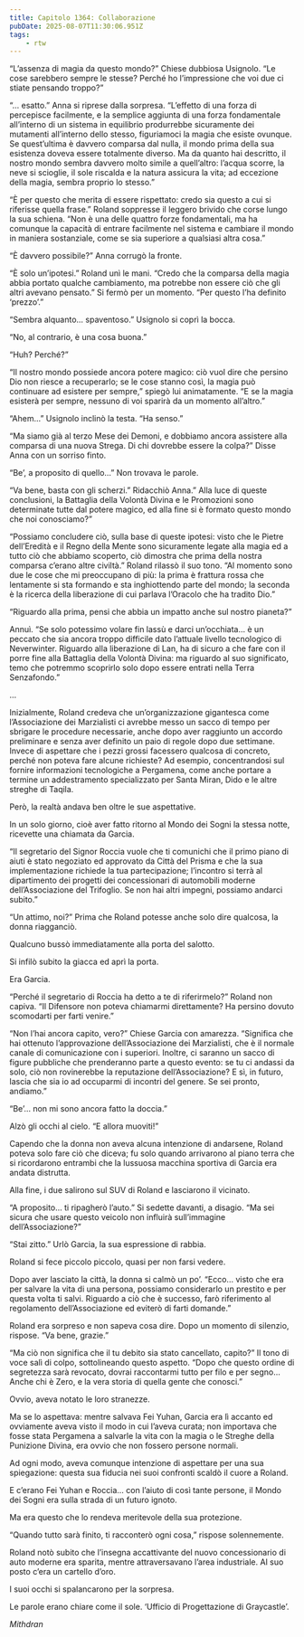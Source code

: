 ```yaml
---
title: Capitolo 1364: Collaborazione
pubDate: 2025-08-07T11:30:06.951Z
tags:
    - rtw
---
```



“L’assenza di magia da questo mondo?” Chiese dubbiosa Usignolo. “Le cose sarebbero sempre le stesse? Perché ho l’impressione che voi due ci stiate pensando troppo?”


“... esatto.” Anna si riprese dalla sorpresa. “L’effetto di una forza di percepisce facilmente, e la semplice aggiunta di una forza fondamentale all’interno di un sistema in equilibrio produrrebbe sicuramente dei mutamenti all’interno dello stesso, figuriamoci la magia che esiste ovunque. Se quest’ultima è davvero comparsa dal nulla, il mondo prima della sua esistenza doveva essere totalmente diverso. Ma da quanto hai descritto, il nostro mondo sembra davvero molto simile a quell’altro: l’acqua scorre, la neve si scioglie, il sole riscalda e la natura assicura la vita; ad eccezione della magia, sembra proprio lo stesso.”


“È per questo che merita di essere rispettato: credo sia questo a cui si riferisse quella frase.” Roland soppresse il leggero brivido che corse lungo la sua schiena. “Non è una delle quattro forze fondamentali, ma ha comunque la capacità di entrare facilmente nel sistema e cambiare il mondo in maniera sostanziale, come se sia superiore a qualsiasi altra cosa.”


“È davvero possibile?” Anna corrugò la fronte.


“È solo un’ipotesi.” Roland unì le mani. “Credo che la comparsa della magia abbia portato qualche cambiamento, ma potrebbe non essere ciò che gli altri avevano pensato.” Si fermò per un momento. “Per questo l’ha definito ‘prezzo’.”


“Sembra alquanto... spaventoso.” Usignolo si coprì la bocca.


“No, al contrario, è una cosa buona.”


“Huh? Perché?”


“Il nostro mondo possiede ancora potere magico: ciò vuol dire che persino Dio non riesce a recuperarlo; se le cose stanno così, la magia può continuare ad esistere per sempre,” spiegò lui animatamente. “E se la magia esisterà per sempre, nessuno di voi sparirà da un momento all’altro.”


“Ahem...” Usignolo inclinò la testa. “Ha senso.”


“Ma siamo già al terzo Mese dei Demoni, e dobbiamo ancora assistere alla comparsa di una nuova Strega. Di chi dovrebbe essere la colpa?” Disse Anna con un sorriso finto.


“Be’, a proposito di quello...” Non trovava le parole.


“Va bene, basta con gli scherzi.” Ridacchiò Anna.” Alla luce di queste conclusioni, la Battaglia della Volontà Divina e le Promozioni sono determinate tutte dal potere magico, ed alla fine si è formato questo mondo che noi conosciamo?”


“Possiamo concludere ciò, sulla base di queste ipotesi: visto che le Pietre dell’Eredità e il Regno della Mente sono sicuramente legate alla magia ed a tutto ciò che abbiamo scoperto, ciò dimostra che prima della nostra comparsa c’erano altre civiltà.” Roland rilassò il suo tono. “Al momento sono due le cose che mi preoccupano di più: la prima è frattura rossa che lentamente si sta formando e sta inghiottendo parte del mondo; la seconda è la ricerca della liberazione di cui parlava l’Oracolo che ha tradito Dio.”


“Riguardo alla prima, pensi che abbia un impatto anche sul nostro pianeta?”


Annuì. “Se solo potessimo volare fin lassù e darci un’occhiata... è un peccato che sia ancora troppo difficile dato l’attuale livello tecnologico di Neverwinter. Riguardo alla liberazione di Lan, ha di sicuro a che fare con il porre fine alla Battaglia della Volontà Divina: ma riguardo al suo significato, temo che potremmo scoprirlo solo dopo essere entrati nella Terra Senzafondo.”


…


Inizialmente, Roland credeva che un’organizzazione gigantesca come l’Associazione dei Marzialisti ci avrebbe messo un sacco di tempo per sbrigare le procedure necessarie, anche dopo aver raggiunto un accordo preliminare e senza aver definito un paio di regole dopo due settimane. Invece di aspettare che i pezzi grossi facessero qualcosa di concreto, perché non poteva fare alcune richieste? Ad esempio, concentrandosi sul fornire informazioni tecnologiche a Pergamena, come anche portare a termine un addestramento specializzato per Santa Miran, Dido e le altre streghe di Taqila.


Però, la realtà andava ben oltre le sue aspettative.


In un solo giorno, cioè aver fatto ritorno al Mondo dei Sogni la stessa notte, ricevette una chiamata da Garcia.


“Il segretario del Signor Roccia vuole che ti comunichi che il primo piano di aiuti è stato negoziato ed approvato da Città del Prisma e che la sua implementazione richiede la tua partecipazione; l’incontro si terrà al dipartimento dei progetti dei concessionari di automobili moderne dell’Associazione del Trifoglio. Se non hai altri impegni, possiamo andarci subito.”


“Un attimo, noi?” Prima che Roland potesse anche solo dire qualcosa, la donna riagganciò.


Qualcuno bussò immediatamente alla porta del salotto.


Si infilò subito la giacca ed aprì la porta.


Era Garcia.


“Perché il segretario di Roccia ha detto a te di riferirmelo?” Roland non capiva. “Il Difensore non poteva chiamarmi direttamente? Ha persino dovuto scomodarti per farti venire.”


“Non l’hai ancora capito, vero?” Chiese Garcia con amarezza. “Significa che hai ottenuto l’approvazione dell’Associazione dei Marzialisti, che è il normale canale di comunicazione con i superiori. Inoltre, ci saranno un sacco di figure pubbliche che prenderanno parte a questo evento: se tu ci andassi da solo, ciò non rovinerebbe la reputazione dell’Associazione? E sì, in futuro, lascia che sia io ad occuparmi di incontri del genere. Se sei pronto, andiamo.”


“Be’... non mi sono ancora fatto la doccia.”


Alzò gli occhi al cielo. “E allora muoviti!”


Capendo che la donna non aveva alcuna intenzione di andarsene, Roland poteva solo fare ciò che diceva; fu solo quando arrivarono al piano terra che si ricordarono entrambi che la lussuosa macchina sportiva di Garcia era andata distrutta.


Alla fine, i due salirono sul SUV di Roland e lasciarono il vicinato.


“A proposito... ti ripagherò l’auto.” Si sedette davanti, a disagio. “Ma sei sicura che usare questo veicolo non influirà sull’immagine dell’Associazione?”


“Stai zitto.” Urlò Garcia, la sua espressione di rabbia.


Roland si fece piccolo piccolo, quasi per non farsi vedere.


Dopo aver lasciato la città, la donna si calmò un po’. “Ecco... visto che era per salvare la vita di una persona, possiamo considerarlo un prestito e per questa volta ti salvi. Riguardo a ciò che è successo, farò riferimento al regolamento dell’Associazione ed eviterò di farti domande.”


Roland era sorpreso e non sapeva cosa dire. Dopo un momento di silenzio, rispose. “Va bene, grazie.”


“Ma ciò non significa che il tu debito sia stato cancellato, capito?” Il tono di voce salì di colpo, sottolineando questo aspetto. “Dopo che questo ordine di segretezza sarà revocato, dovrai raccontarmi tutto per filo e per segno... Anche chi è Zero, e la vera storia di quella gente che conosci.”


Ovvio, aveva notato le loro stranezze.


Ma se lo aspettava: mentre salvava Fei Yuhan, Garcia era lì accanto ed ovviamente aveva visto il modo in cui l’aveva curata; non importava che fosse stata Pergamena a salvarle la vita con la magia o le Streghe della Punizione Divina, era ovvio che non fossero persone normali.


Ad ogni modo, aveva comunque intenzione di aspettare per una sua spiegazione: questa sua fiducia nei suoi confronti scaldò il cuore a Roland.


E c’erano Fei Yuhan e Roccia... con l’aiuto di così tante persone, il Mondo dei Sogni era sulla strada di un futuro ignoto.


Ma era questo che lo rendeva meritevole della sua protezione.


“Quando tutto sarà finito, ti racconterò ogni cosa,” rispose solennemente.


Roland notò subito che l’insegna accattivante del nuovo concessionario di auto moderne era sparita, mentre attraversavano l’area industriale. Al suo posto c’era un cartello d’oro.


I suoi occhi si spalancarono per la sorpresa.


Le parole erano chiare come il sole. ‘Ufficio di Progettazione di Graycastle’.






<em>Mithdran </em>




































                                


                                



